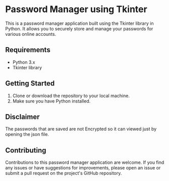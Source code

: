 # Password Manager using Tkinter

This is a password manager application built using the Tkinter library in Python. It allows you to securely store and manage your passwords for various online accounts.

## Requirements

- Python 3.x
- Tkinter library 

## Getting Started

1. Clone or download the repository to your local machine.
2. Make sure you have Python installed.

## Disclaimer

The passwords that are saved are not Encrypted so it can viewed just by opening the json file.

## Contributing

Contributions to this password manager application are welcome. If you find any issues or have suggestions for improvements, please open an issue or submit a pull request on the project's GitHub repository.
